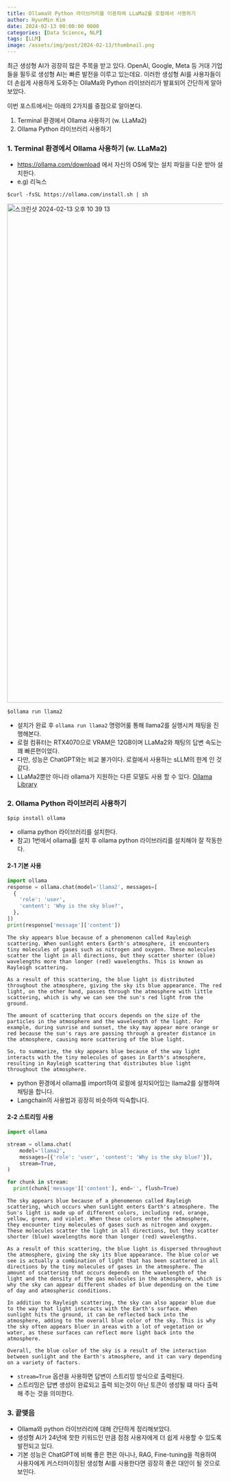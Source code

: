 ```yaml
---
title: Ollama와 Python 라이브러리를 이용하여 LLaMa2를 로컬에서 사용하기 
author: HyunMin Kim
date: 2024-02-13 00:00:00 0000
categories: [Data Science, NLP]
tags: [LLM]
image: /assets/img/post/2024-02-13/thumbnail.png
---
```


최근 생성형 AI가 굉장히 많은 주목을 받고 있다. OpenAI, Google, Meta 등 거대 기업들을 필두로 생성형 AI는 빠른 발전을 이루고 있는데요. 이러한 생성형 AI를 사용자들이 더 손쉽게 사용하게 도와주는 OllaMa와 Python 라이브러리가 발표되어 간단하게 알아 보았다.

이번 포스트에서는 아래의 2가지를 중점으로 알아본다.
1. Terminal 환경에서 Ollama 사용하기 (w. LLaMa2)
2. Ollama Python 라이브러리 사용하기


### 1. Terminal 환경에서 Ollama 사용하기 (w. LLaMa2)
- https://ollama.com/download 에서 자신의 OS에 맞는 설치 파일을 다운 받아 설치한다.
- e.g) 리눅스
```shell
$curl -fsSL https://ollama.com/install.sh | sh
```


<img width="1166" alt="스크린샷 2024-02-13 오후 10 39 13" src="https://github.com/hmkim312/datas/assets/60168331/1c684f09-8c01-432c-b7a2-0041a577944b">

```shell
$ollama run llama2
```
- 설치가 완료 후 `ollama run llama2` 명령어룰 통해 llama2를 실행시켜 채팅을 진행해본다.
- 로컬 컴퓨터는 RTX4070으로 VRAM은 12GB이며 LLaMa2와 채팅의 답변 속도는 꽤 빠른편이었다.
- 다만, 성능은 ChatGPT와는 비교 불가이다. 로컬에서 사용하는 sLLM의 한계 인 것 같다.
- LLaMa2뿐만 아니라 ollama가 지원하는 다른 모델도 사용 할 수 있다. [Ollama Library](https://ollama.com/libraryhttps://ollama.com/library)

### 2. Ollama Python 라이브러리 사용하기
```shell
$pip install ollama
```
- ollama python 라이브러리를 설치한다.
- 참고) 1번에서 ollama를 설치 후 ollama python 라이브러리를 설치해야 잘 작동한다.

#### 2-1 기본 사용

```python
import ollama
response = ollama.chat(model='llama2', messages=[
  {
    'role': 'user',
    'content': 'Why is the sky blue?',
  },
])
print(response['message']['content'])
```

    
    The sky appears blue because of a phenomenon called Rayleigh scattering. When sunlight enters Earth's atmosphere, it encounters tiny molecules of gases such as nitrogen and oxygen. These molecules scatter the light in all directions, but they scatter shorter (blue) wavelengths more than longer (red) wavelengths. This is known as Rayleigh scattering.
    
    As a result of this scattering, the blue light is distributed throughout the atmosphere, giving the sky its blue appearance. The red light, on the other hand, passes through the atmosphere with little scattering, which is why we can see the sun's red light from the ground.
    
    The amount of scattering that occurs depends on the size of the particles in the atmosphere and the wavelength of the light. For example, during sunrise and sunset, the sky may appear more orange or red because the sun's rays are passing through a greater distance in the atmosphere, causing more scattering of the blue light.
    
    So, to summarize, the sky appears blue because of the way light interacts with the tiny molecules of gases in Earth's atmosphere, resulting in Rayleigh scattering that distributes blue light throughout the atmosphere.


- python 환경에서 ollama를 import하여 로컬에 설치되어있는 llama2를 실행하여 채팅을 합니다.
- Langchain의 사용법과 굉장히 비슷하여 익숙합니다.

#### 2-2 스트리밍 사용

```python
import ollama

stream = ollama.chat(
    model='llama2',
    messages=[{'role': 'user', 'content': 'Why is the sky blue?'}],
    stream=True,
)

for chunk in stream:
  print(chunk['message']['content'], end='', flush=True)
```

    
    The sky appears blue because of a phenomenon called Rayleigh scattering, which occurs when sunlight enters Earth's atmosphere. The Sun's light is made up of different colors, including red, orange, yellow, green, and violet. When these colors enter the atmosphere, they encounter tiny molecules of gases such as nitrogen and oxygen. These molecules scatter the light in all directions, but they scatter shorter (blue) wavelengths more than longer (red) wavelengths.
    
    As a result of this scattering, the blue light is dispersed throughout the atmosphere, giving the sky its blue appearance. The blue color we see is actually a combination of light that has been scattered in all directions by the tiny molecules of gases in the atmosphere. The amount of scattering that occurs depends on the wavelength of the light and the density of the gas molecules in the atmosphere, which is why the sky can appear different shades of blue depending on the time of day and atmospheric conditions.
    
    In addition to Rayleigh scattering, the sky can also appear blue due to the way that light interacts with the Earth's surface. When sunlight hits the ground, it can be reflected back into the atmosphere, adding to the overall blue color of the sky. This is why the sky often appears bluer in areas with a lot of vegetation or water, as these surfaces can reflect more light back into the atmosphere.
    
    Overall, the blue color of the sky is a result of the interaction between sunlight and the Earth's atmosphere, and it can vary depending on a variety of factors.

- `stream=True` 옵션을 사용하면 답변이 스트리밍 방식으로 출력된다.
- 스트리밍은 답변 생성이 완료되고 출력 되는것이 아닌 토큰이 생성될 떄 마다 출력해 주는 것을 의미한다.

### 3. 끝맺음
- Ollama와 python 라이브러리에 대해 간단하게 정리해보았다.
- 생성형 AI가 24년에 핫한 키워드인 만큼 점점 사용자에게 더 쉽게 사용할 수 있도록 발전되고 있다.
- 기본 성능은 ChatGPT에 비해 좋은 편은 아니나, RAG, Fine-tuning을 적용하여 사용자에게 커스터마이징된 생성형 AI를 사용한다면 굉장히 좋은 대안이 될 것으로 보인다.